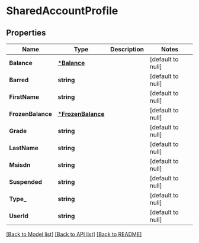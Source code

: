 # SharedAccountProfile

## Properties
Name | Type | Description | Notes
------------ | ------------- | ------------- | -------------
**Balance** | [***Balance**](.balance.md) |  | [default to null]
**Barred** | **string** |  | [default to null]
**FirstName** | **string** |  | [default to null]
**FrozenBalance** | [***FrozenBalance**](.frozenBalance.md) |  | [default to null]
**Grade** | **string** |  | [default to null]
**LastName** | **string** |  | [default to null]
**Msisdn** | **string** |  | [default to null]
**Suspended** | **string** |  | [default to null]
**Type_** | **string** |  | [default to null]
**UserId** | **string** |  | [default to null]

[[Back to Model list]](../README.md#documentation-for-models) [[Back to API list]](../README.md#documentation-for-api-endpoints) [[Back to README]](../README.md)

